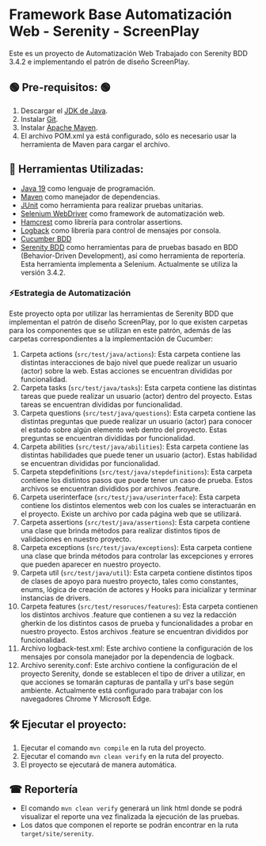 # Framework Base Automatización Web -  Serenity - ScreenPlay

Este es un proyecto de Automatización Web Trabajado con Serenity BDD 3.4.2 e implementando el patrón de diseño ScreenPlay.

## 🟢 Pre-requisitos: 🟢
1. Descargar el [JDK de Java](https://www.oracle.com/pe/java/technologies/downloads/).
2. Instalar [Git](https://git-scm.com).
3. Instalar [Apache Maven](https://maven.apache.org).
4. El archivo POM.xml ya está configurado, sólo es necesario usar la herramienta de Maven para cargar el archivo.

## 🏀 Herramientas Utilizadas:

* [Java 19](https://openjdk.java.net/projects/jdk/1/) como lenguaje de programación.
* [Maven](https://maven.apache.org/) como manejador de dependencias.
* [JUnit](https://junit.org/junit5/) como herramienta para realizar pruebas unitarias.
* [Selenium WebDriver](https://www.selenium.dev/) como framework de automatización web.
* [Hamcrest](https://hamcrest.org/) como librería para controlar assertions.
* [Logback](https://logback.qos.ch/) como librería para control de mensajes por consola.
* [Cucumber BDD]()
* [Serenity BDD](https://serenity-bdd.github.io/) como herramientas para de pruebas basado en BDD (Behavior-Driven Development), así como herramienta de reportería. Esta herramienta implementa a Selenium. Actualmente se utiliza la versión 3.4.2.

### ⚡️Estrategia de Automatización
Este proyecto opta por utilizar las herramientas de Serenity BDD que implementan el patrón de diseño ScreenPlay, por lo que existen carpetas para los componentes que se utilizan en este patrón, además de las carpetas correspondientes a la implementación de Cucumber:
1. Carpeta actions (`src/test/java/actions`): Esta carpeta contiene las distintas interacciones de bajo nivel que puede realizar un usuario (actor) sobre la web. Estas acciones se encuentran divididas por funcionalidad.
2. Carpeta tasks (`src/test/java/tasks`): Esta carpeta contiene las distintas tareas que puede realizar un usuario (actor) dentro del proyecto. Estas tareas se encuentran divididas por funcionalidad.
3. Carpeta questions (`src/test/java/questions`): Esta carpeta contiene las distintas preguntas que puede realizar un usuario (actor) para conocer el estado sobre algún elemento web dentro del proyecto. Estas preguntas se encuentran divididas por funcionalidad.
4. Carpeta abilities (`src/test/java/abilities`): Esta carpeta contiene las distintas habilidades que puede tener un usuario (actor). Estas habilidad se encuentran divididas por funcionalidad.
5. Carpeta stepdefinitions (`src/test/java/stepdefinitions`): Esta carpeta contiene los distintos pasos que puede tener un caso de prueba. Estos archivos se encuentran divididos por archivos .feature.
6. Carpeta userinterface (`src/test/java/userinterface`): Esta carpeta contiene los distintos elementos web con los cuales se interactuarán en el proyecto. Existe un archivo por cada página web que se utilizará.
7. Carpeta assertions (`src/test/java/assertions`): Esta carpeta contiene una clase que brinda métodos para realizar distintos tipos de validaciones en nuestro proyecto.
8. Carpeta exceptions (`src/test/java/exceptions`): Esta carpeta contiene una clase que brinda métodos para controlar las excepciones y errores que pueden aparecer en nuestro proyecto.
9. Carpeta util (`src/test/java/util`): Esta carpeta contiene distintos tipos de clases de apoyo para nuestro proyecto, tales como constantes, enums, lógica de creación de actores y Hooks para inicializar y terminar instancias de drivers.
10. Carpeta features (`src/test/resoruces/features`): Esta carpeta contienen los distintos archivos .feature que contienen a su vez la redacción gherkin de los distintos casos de prueba y funcionalidades a probar en nuestro proyecto. Estos archivos .feature se encuentran divididos por funcionalidad.
11. Archivo logback-test.xml: Este archivo contiene la configuración de los mensajes por consola manejador por la dependencia de logback.
12. Archivo serenity.conf: Este archivo contiene la configuración de el proyecto Serenity, donde se establecen el tipo de driver a utilizar, en que acciones se tomarán capturas de pantalla y url's base según ambiente. Actualmente está configurado para trabajar con los navegadores Chrome Y Microsoft Edge.


## 🛠️ Ejecutar el proyecto:

1. Ejecutar el comando `mvn compile` en la ruta del proyecto.
2. Ejecutar el comando `mvn clean verify` en la ruta del proyecto.
3. El proyecto se ejecutará de manera automática.

## ☎ Reportería

* El comando `mvn clean verify` generará un link html donde se podrá visualizar el reporte una vez finalizada la ejecución de las pruebas.
* Los datos que componen el reporte se podrán encontrar en la ruta `target/site/serenity`.